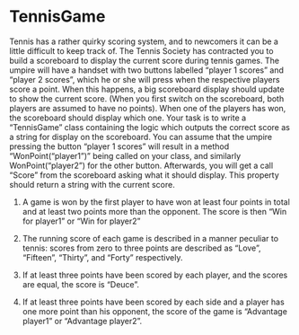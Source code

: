 ﻿# TennisGame

Tennis has a rather quirky scoring system, and to newcomers it can be a little difficult to keep track of. The Tennis Society has contracted you to build a scoreboard to display the current score during tennis games. The umpire will have a handset with two buttons labelled “player 1 scores” and “player 2 scores”, which he or she will press when the respective players score 
a point. When this happens, a big scoreboard display should update to show the current 
score. (When you first switch on the scoreboard, both players are assumed to have no 
points). When one of the players has won, the scoreboard should display which one. Your 
task is to write a “TennisGame” class containing the logic which outputs the correct score as 
a string for display on the scoreboard. You can assume that the umpire pressing the button 
“player 1 scores” will result in a method “WonPoint(“player1”)” being called on your class, 
and similarly WonPoint(“player2”) for the other button. Afterwards, you will get a call “Score” 
from the scoreboard asking what it should display. This property should return a string with 
the current score.

1. A game is won by the first player to have won at least four points in total and at least two 
points more than the opponent. The score is then “Win for player1” or “Win for player2”

2. The running score of each game is described in a manner peculiar to tennis: scores from 
zero to three points are described as “Love”, “Fifteen”, “Thirty”, and “Forty” respectively.

3. If at least three points have been scored by each player, and the scores are equal, the 
score is “Deuce”. 

4. If at least three points have been scored by each side and a player has one more point 
than his opponent, the score of the game is “Advantage player1” or “Advantage player2”.

